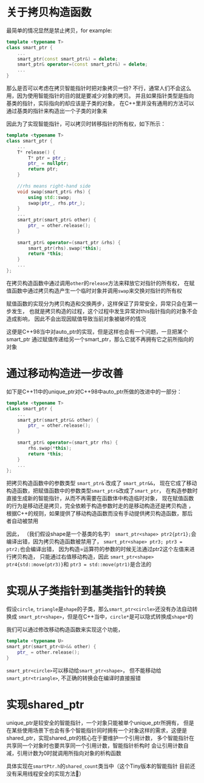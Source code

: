 # 关于拷贝构造函数

最简单的情况显然是禁止拷贝，for example:

```c++
template <typename T>
class smart_ptr {
    ...
    smart_ptr(const smart_ptr&) = delete;
    smart_ptr& operator=(const smart_ptr&) = delete;
    ...
}
```


那么是否可以考虑在拷贝智能指针时把对象拷贝一份?
不行，通常人们不会这么用，因为使用智能指针的目的就是要减少对象的拷贝。
并且如果指针类型是指向基类的指针，实际指向的却应该是子类的对象，
在C++里并没有通用的方法可以通过基类的指针来构造出一个子类的对象来

因此为了实现智能指针，可以拷贝时转移指针的所有权，如下所示：

```c++
template <typename T>
class smart_ptr {
    ...
    T* release() {
        T* ptr = ptr_;
        ptr_ = nullptr;
        return ptr;
    }
    
    //rhs means right-hand side
    void swap(smart_ptr& rhs) {
        using std::swap;
        swap(ptr_, rhs.ptr_);
    }
    ...
    smart_ptr(smart_ptr& other) {
        ptr_ = other.release();
    }
    
    smart_ptr& operator=(smart_ptr &rhs) {
        smart_ptr(rhs).swap(*this);
        return *this;
    }
    ...
};
```
在拷贝构造函数中通过调用`other`的`release`方法来释放它对指针的所有权，
在赋值函数中通过拷贝构造产生一个临时对象并调用`swap`来交换对指针的所有权

赋值函数的实现分为拷贝构造和交换两步，这样保证了异常安全，异常只会在第一步发生，
也就是拷贝构造的过程，这个过程中发生异常对this指针指向的对象不会造成影响，
因此不会出现因赋值导致当前对象被破坏的情况

这便是C++98当中对auto_ptr的实现，但是这样也会有一个问题，一旦把某个smart_ptr
通过赋值传递给另一个smart_ptr，那么它就不再拥有它之前所指向的对象

# 通过移动构造进一步改善

如下是C++11中的unique_ptr对C++98中auto_ptr所做的改进中的一部分：

```c++
template <typename T>
class smart_ptr {
    ...
    smart_ptr(smart_ptr&& other) {
        ptr_ = other.release();
    }
    
    smart_ptr& operator=(smart_ptr rhs) {
        rhs.swap(*this);
        return *this;
    }
    ...
};
```
把拷贝构造函数中的参数类型 `smart_ptr&` 改成了 `smart_ptr&&`，
现在它成了移动构造函数，把赋值函数中的参数类型`smart_ptr&`改成了`smart_ptr`，
在构造参数时直接生成新的智能指针，从而不再需要在函数体中构造临时对象，
现在赋值函数的行为是移动还是拷贝，完全依赖于构造参数时走的是移动构造还是拷贝构造 ，
根据C++的规则，如果提供了移动构造函数而没有手动提供拷贝构造函数，那后者自动被禁用

因此，
（我们假设shape是一个基类的名字）
`smart_ptr<shape> ptr2{ptr1};`会编译出错，因为拷贝构造函数被禁用了，
`smart_ptr<shape> ptr3; ptr3 = ptr2;`也会编译出错，
因为构造=运算符的参数的时候无法通过ptr2这个左值来进行拷贝构造，
只能通过右值移动构造，因此
`smart_ptr<shape> ptr4{std::move(ptr3)}`和
`ptr3 = std::move(ptr1)`是合法的

# 实现从子类指针到基类指针的转换
假设`circle`, `triangle`是`shape`的子类，那么`smart_ptr<circle>`还没有办法自动转换成
`smart_ptr<shape>`，但是在C++当中，`circle*`是可以隐式转换成`shape*`的

我们可以通过修改移动构造函数来实现这个功能，
```c++
template <typename U>
smart_ptr(smart_ptr<U>&& other) {
    ptr_ = other.release();
}
```
`smart_ptr<circle>`可以移动给`smart_ptr<shape>`，
但不能移动给`smart_ptr<triangle>`, 不正确的转换会在编译时直接报错

# 实现shared_ptr

unique_ptr是较安全的智能指针，一个对象只能被单个unique_ptr所拥有，
但是在某些使用场景下也会有多个智能指针同时拥有一个对象这样的需求，这便是
shared_ptr，实现shared_ptr的核心在于要维护一个引用计数，
多个智能指针在共享同一个对象时也要共享同一个引用计数，智能指针析构时
会让引用计数自减，引用计数为0时就调用所指向对象的析构函数

具体实现在`smartPtr.h`的`shared_count`类当中（这个Tiny版本的智能指针
目前还没有采用线程安全的实现方法🤣）